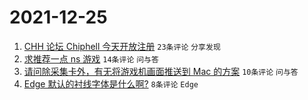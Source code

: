 # 2021-12-25

1. [CHH 论坛 Chiphell 今天开放注册](https://www.v2ex.com/t/824347) `23条评论` `分享发现`
1. [求推荐一点 ns 游戏](https://www.v2ex.com/t/824344) `14条评论` `问与答`
1. [请问除采集卡外，有无将游戏机画面推送到 Mac 的方案](https://www.v2ex.com/t/824362) `10条评论` `问与答`
1. [Edge 默认的衬线字体是什么啊?](https://www.v2ex.com/t/824357) `8条评论` `Edge`
